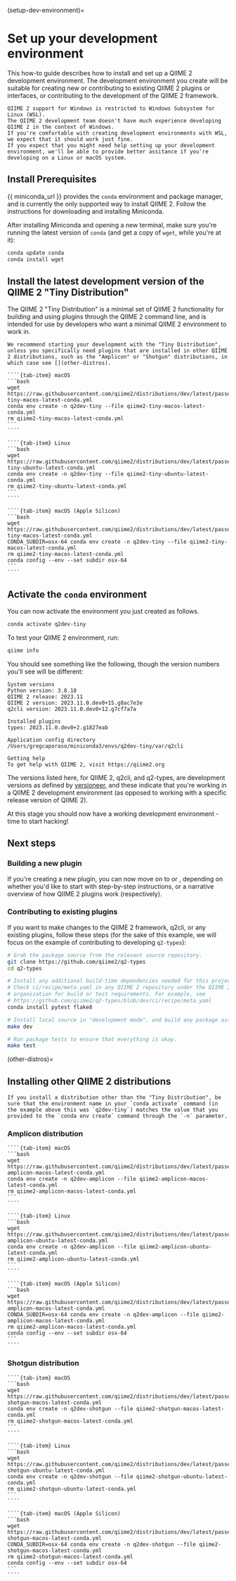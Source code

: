 (setup-dev-environment)=
# Set up your development environment

This how-to guide describes how to install and set up a QIIME 2 development environment.
The development environment you create will be suitable for creating new or contributing to existing QIIME 2 plugins or interfaces, or contributing to the development of the QIIME 2 framework.

```{warning}
QIIME 2 support for Windows is restricted to Windows Subsystem for Linux (WSL).
The QIIME 2 development team doesn't have much experience developing QIIME 2 in the context of Windows.
If you're comfortable with creating development environments with WSL, we expect that it should work just fine.
If you expect that you might need help setting up your development environment, we'll be able to provide better assitance if you're developing on a Linux or macOS system.
```

## Install Prerequisites

{{ miniconda_url }} provides the ``conda`` environment and package manager, and is currently the only supported way to install QIIME 2.
Follow the instructions for downloading and installing Miniconda.

After installing Miniconda and opening a new terminal, make sure you're running the latest version of ``conda`` (and get a copy of ``wget``, while you're at it):

```bash
conda update conda
conda install wget
```

## Install the latest development version of the QIIME 2 "Tiny Distribution"

The QIIME 2 "Tiny Distribution" is a minimal set of QIIME 2 functionality for building and using plugins through the QIIME 2 command line, and is intended for use by developers who want a minimal QIIME 2 environment to work in.

```{note}
We recommend starting your development with the "Tiny Distribution", unless you specifically need plugins that are installed in other QIIME 2 distributions, such as the "Amplicon" or "Shotgun" distributions, in which case see [](other-distros).
```

`````{tab-set}
````{tab-item} macOS
```bash
wget https://raw.githubusercontent.com/qiime2/distributions/dev/latest/passed/qiime2-tiny-macos-latest-conda.yml
conda env create -n q2dev-tiny --file qiime2-tiny-macos-latest-conda.yml
rm qiime2-tiny-macos-latest-conda.yml
```
````

````{tab-item} Linux
```bash
wget https://raw.githubusercontent.com/qiime2/distributions/dev/latest/passed/qiime2-tiny-ubuntu-latest-conda.yml
conda env create -n q2dev-tiny --file qiime2-tiny-ubuntu-latest-conda.yml
rm qiime2-tiny-ubuntu-latest-conda.yml
```
````

````{tab-item} macOS (Apple Silicon)
```bash
wget https://raw.githubusercontent.com/qiime2/distributions/dev/latest/passed/qiime2-tiny-macos-latest-conda.yml
CONDA_SUBDIR=osx-64 conda env create -n q2dev-tiny --file qiime2-tiny-macos-latest-conda.yml
rm qiime2-tiny-macos-latest-conda.yml
conda config --env --set subdir osx-64
```
````
`````

## Activate the ``conda`` environment

You can now activate the environment you just created as follows.

```bash
conda activate q2dev-tiny
```

To test your QIIME 2 environment, run:

```bash
qiime info
```

You should see something like the following, though the version numbers you'll see will be different:

```
System versions
Python version: 3.8.18
QIIME 2 release: 2023.11
QIIME 2 version: 2023.11.0.dev0+15.g8ac7e3e
q2cli version: 2023.11.0.dev0+12.g7cf7a7a

Installed plugins
types: 2023.11.0.dev0+2.g1827eab

Application config directory
/Users/gregcaporaso/miniconda3/envs/q2dev-tiny/var/q2cli

Getting help
To get help with QIIME 2, visit https://qiime2.org
```

The versions listed here, for QIIME 2, q2cli, and q2-types, are development versions as defined by [versioneer](https://github.com/python-versioneer/python-versioneer), and these indicate that you're working in a QIIME 2 development environment (as opposed to working with a specific release version of QIIME 2).

At this stage you should now have a working development environment - time to start hacking!

## Next steps

### Building a new plugin

If you're creating a new plugin, you can now move on to [](start-plugin-tutorial) or [](start-plugin-explanations), depending on whether you'd like to start with step-by-step instructions, or a narrative overview of how QIIME 2 plugins work (respectively).

### Contributing to existing plugins
If you want to make changes to the QIIME 2 framework, q2cli, or any existing plugins, follow these steps (for the sake of this example, we will focus on the example of contributing to developing ``q2-types``):

```bash
# Grab the package source from the relevant source repository.
git clone https://github.com/qiime2/q2-types
cd q2-types

# Install any additional build-time dependencies needed for this project.
# Check ci/recipe/meta.yaml in any QIIME 2 repository under the QIIME 2 GitHub
# organization for build or test requirements. For example, see
# https://github.com/qiime2/q2-types/blob/dev/ci/recipe/meta.yaml
conda install pytest flake8

# Install local source in "development mode", and build any package assets.
make dev

# Run package tests to ensure that everything is okay.
make test
```

(other-distros)=
## Installing other QIIME 2 distributions

```{note}
If you install a distribution other than the "Tiny Distribution", be sure that the environment name in your `conda activate` command (in the example above this was `q2dev-tiny`) matches the value that you provided to the `conda env create` command through the `-n` parameter.
```

### Amplicon distribution

`````{tab-set}
````{tab-item} macOS
```bash
wget https://raw.githubusercontent.com/qiime2/distributions/dev/latest/passed/qiime2-amplicon-macos-latest-conda.yml
conda env create -n q2dev-amplicon --file qiime2-amplicon-macos-latest-conda.yml
rm qiime2-amplicon-macos-latest-conda.yml
```
````

````{tab-item} Linux
```bash
wget https://raw.githubusercontent.com/qiime2/distributions/dev/latest/passed/qiime2-amplicon-ubuntu-latest-conda.yml
conda env create -n q2dev-amplicon --file qiime2-amplicon-ubuntu-latest-conda.yml
rm qiime2-amplicon-ubuntu-latest-conda.yml
```
````

````{tab-item} macOS (Apple Silicon)
```bash
wget https://raw.githubusercontent.com/qiime2/distributions/dev/latest/passed/qiime2-amplicon-macos-latest-conda.yml
CONDA_SUBDIR=osx-64 conda env create -n q2dev-amplicon --file qiime2-amplicon-macos-latest-conda.yml
rm qiime2-amplicon-macos-latest-conda.yml
conda config --env --set subdir osx-64
```
````
`````

### Shotgun distribution

`````{tab-set}
````{tab-item} macOS
```bash
wget https://raw.githubusercontent.com/qiime2/distributions/dev/latest/passed/qiime2-shotgun-macos-latest-conda.yml
conda env create -n q2dev-shotgun --file qiime2-shotgun-macos-latest-conda.yml
rm qiime2-shotgun-macos-latest-conda.yml
```
````

````{tab-item} Linux
```bash
wget https://raw.githubusercontent.com/qiime2/distributions/dev/latest/passed/qiime2-shotgun-ubuntu-latest-conda.yml
conda env create -n q2dev-shotgun --file qiime2-shotgun-ubuntu-latest-conda.yml
rm qiime2-shotgun-ubuntu-latest-conda.yml
```
````

````{tab-item} macOS (Apple Silicon)
```bash
wget https://raw.githubusercontent.com/qiime2/distributions/dev/latest/passed/qiime2-shotgun-macos-latest-conda.yml
CONDA_SUBDIR=osx-64 conda env create -n q2dev-shotgun --file qiime2-shotgun-macos-latest-conda.yml
rm qiime2-shotgun-macos-latest-conda.yml
conda config --env --set subdir osx-64
```
````
`````


